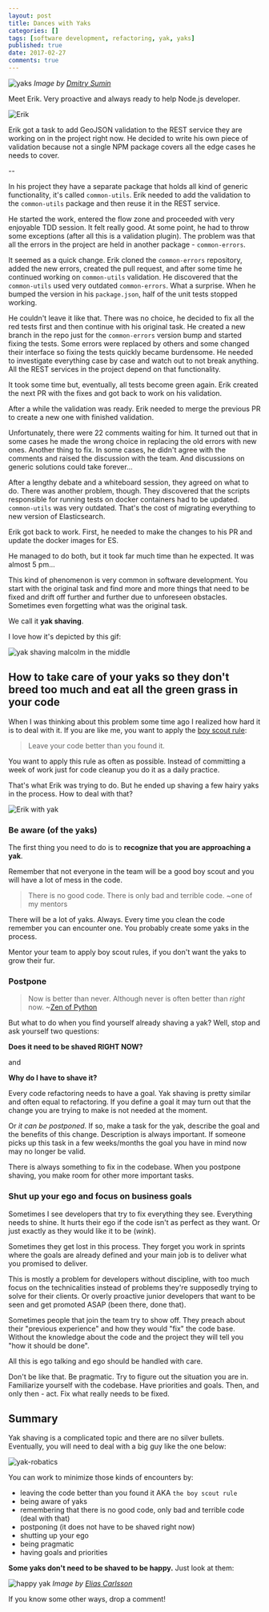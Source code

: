 ```yaml
---
layout: post
title: Dances with Yaks
categories: []
tags: [software development, refactoring, yak, yaks]
published: true
date: 2017-02-27
comments: true
---
```


![yaks](/img/yak-main.jpg)
*Image by [Dmitry Sumin](https://www.flickr.com/photos/dmitrysumin/)*

Meet Erik. Very proactive and always ready to help Node.js developer.

![Erik](/img/erik.jpg)

Erik got a task to add GeoJSON validation to the REST service they are working on in the project right now. He decided to write his own piece of validation because not a single NPM package covers all the edge cases he needs to cover.

<span class="more">--</span>

In his project they have a separate package that holds all kind of generic functionality, it's called `common-utils`. Erik needed to add the validation to the `common-utils` package and then reuse it in the REST service.

He started the work, entered the flow zone and proceeded with very enjoyable TDD session. It felt really good. At some point, he had to throw some exceptions (after all this is a validation plugin). The problem was that all the errors in the project are held in another package - `common-errors`.

It seemed as a quick change. Erik cloned the `common-errors` repository, added the new errors, created the pull request, and after some time he continued working on `common-utils` validation. He discovered that the `common-utils` used very outdated `common-errors`. What a surprise. When he bumped the version in his `package.json`, half of the unit tests stopped working.

He couldn't leave it like that. There was no choice, he decided to fix all the red tests first and then continue with his original task. He created a new branch in the repo just for the `common-errors` version bump and started fixing the tests. Some errors were replaced by others and some changed their interface so fixing the tests quickly became burdensome. He needed to investigate everything case by case and watch out to not break anything. All the REST services in the project depend on that functionality.

It took some time but, eventually, all tests become green again. Erik created the next PR with the fixes and got back to work on his validation.

After a while the validation was ready. Erik needed to merge the previous PR to create a new one with finished validation.

Unfortunately, there were 22 comments waiting for him. It turned out that in some cases he made the wrong choice in replacing the old errors with new ones. Another thing to fix. In some cases, he didn't agree with the comments and raised the discussion with the team. And discussions on generic solutions could take forever...

After a lengthy debate and a whiteboard session, they agreed on what to do. There was another problem, though. They discovered that the scripts responsible for running tests on docker containers had to be updated. `common-utils` was very outdated. That's the cost of migrating everything to new version of Elasticsearch.

Erik got back to work. First, he needed to make the changes to his PR and update the docker images for ES.

He managed to do both, but it took far much time than he expected. It was almost 5 pm...

This kind of phenomenon is very common in software development. You start with the original task and find more and more things that need to be fixed and drift off further and further due to unforeseen obstacles. Sometimes even forgetting what was the original task.

We call it **yak shaving**.

I love how it's depicted by this gif:

![yak shaving malcolm in the middle](/img/yak-shaving-malcolm.gif)

## How to take care of your yaks so they don't breed too much and eat all the green grass in your code

When I was thinking about this problem some time ago I realized how hard it is to deal with it. If you are like me, you want to apply the [boy scout rule](http://deviq.com/boy-scout-rule/):

> Leave your code better than you found it.

You want to apply this rule as often as possible. Instead of committing a week of work just for code cleanup you do it as a daily practice.

That's what Erik was trying to do. But he ended up shaving a few hairy yaks in the process. How to deal with that?

![Erik with yak](/img/erik-yak.jpg)

### Be aware (of the yaks)

The first thing you need to do is to **recognize that you are approaching a yak**.

Remember that not everyone in the team will be a good boy scout and you will have a lot of mess in the code.

> There is no good code. There is only bad and terrible code. ~one of my mentors

There will be a lot of yaks. Always. Every time you clean the code remember you can encounter one. You probably create some yaks in the process.

Mentor your team to apply boy scout rules, if you don't want the yaks to grow their fur.

### Postpone

> Now is better than never.
> Although never is often better than *right* now.
> ~[Zen of Python](https://www.python.org/dev/peps/pep-0020/)

But what to do when you find yourself already shaving a yak? Well, stop and ask yourself two questions:

**Does it need to be shaved RIGHT NOW?**

and

**Why do I have to shave it?**

Every code refactoring needs to have a goal. Yak shaving is pretty similar and often equal to refactoring. If you define a goal it may turn out that the change you are trying to make is not needed at the moment.

Or *it can be postponed*. If so, make a task for the yak, describe the goal and the benefits of this change. Description is always important. If someone picks up this task in a few weeks/months the goal you have in mind now may no longer be valid.

There is always something to fix in the codebase. When you postpone shaving, you make room for other more important tasks.

### Shut up your ego and focus on business goals

Sometimes I see developers that try to fix everything they see. Everything needs to shine. It hurts their ego if the code isn't as perfect as they want. Or just exactly as they would like it to be (*wink*).

Sometimes they get lost in this process. They forget you work in sprints where the goals are already defined and your main job is to deliver what you promised to deliver.

This is mostly a problem for developers without discipline, with too much focus on the technicalities instead of problems they're supposedly trying to solve for their clients. Or overly proactive junior developers that want to be seen and get promoted ASAP (been there, done that).

Sometimes people that join the team try to show off. They preach about their "previous experience" and how they would "fix" the code base. Without the knowledge about the code and the project they will tell you "how it should be done".

All this is ego talking and ego should be handled with care.

Don't be like that. Be pragmatic. Try to figure out the situation you are in. Familiarize yourself with the codebase. Have priorities and goals. Then, and only then - act. Fix what really needs to be fixed.

## Summary

Yak shaving is a complicated topic and there are no silver bullets. Eventually, you will need to deal with a big guy like the one below:

![yak-robatics](/img/yak-robatics.gif)

You can work to minimize those kinds of encounters by:

- leaving the code better than you found it AKA `the boy scout rule`
- being aware of yaks
- remembering that there is no good code, only bad and terrible code (deal with that)
- postponing (it does not have to be shaved right now)
- shutting up your ego
- being pragmatic
- having goals and priorities

**Some yaks don't need to be shaved to be happy.** Just look at them:

![happy yak](/img/happy-yaks.jpg)
*Image by [Elias Carlsson](https://unsplash.com/@eliascarlsson)*

If you know some other ways, drop a comment!
